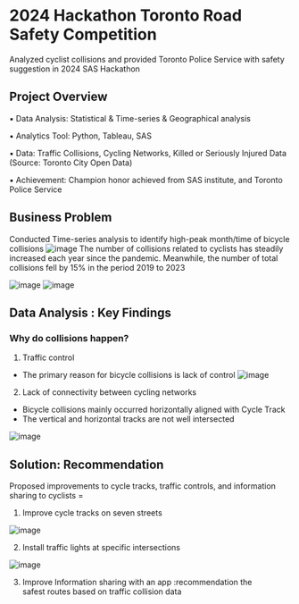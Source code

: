 # 2024 Hackathon Toronto Road Safety Competition
Analyzed cyclist collisions and provided Toronto Police Service with safety suggestion in 2024 SAS Hackathon 

## Project Overview
▪ Data Analysis: Statistical & Time-series & Geographical analysis

▪ Analytics Tool: Python, Tableau, SAS

▪ Data: Traffic Collisions, Cycling Networks, Killed or Seriously Injured Data (Source: Toronto City Open Data)

▪ Achievement: Champion honor achieved from SAS institute, and Toronto Police Service

## Business Problem
Conducted Time-series analysis to identify high-peak month/time of bicycle collisions
![image](https://github.com/user-attachments/assets/1be898ff-152c-4abb-abeb-b5536d257649)
The number of collisions related to cyclists has steadily increased each year since the pandemic.
Meanwhile, the number of total collisions fell by 15% in the period 2019 to 2023

![image](https://github.com/user-attachments/assets/22c9d4c8-89f7-4f12-b346-db578c020b80)
![image](https://github.com/user-attachments/assets/be4f0718-6524-4bd3-812f-b8555eb00e43)

## Data Analysis : Key Findings

### Why do collisions happen?

1) Traffic control
- The primary reason for bicycle collisions is lack of control
  ![image](https://github.com/user-attachments/assets/e1a17651-af7f-4f97-8c1a-9752e9e33cd6)

2) Lack of connectivity between cycling networks
- Bicycle collisions mainly occurred horizontally aligned with Cycle Track
- The vertical and horizontal tracks are not well intersected

![image](https://github.com/user-attachments/assets/e244c458-83bd-463d-a068-d695cb78fa35)

## Solution: Recommendation
Proposed improvements to cycle tracks, traffic controls, and information sharing to cyclists  =
1) Improve cycle tracks on seven streets

![image](https://github.com/user-attachments/assets/4c2b8107-3840-4c6e-a6d6-fec11e4a2520)

2) Install traffic lights at specific intersections
   
![image](https://github.com/user-attachments/assets/3ac01ed5-3caf-4dbf-b915-9af663d278fb)

3) Improve Information sharing with an app :recommendation the safest routes based on traffic collision data

​​​ 
